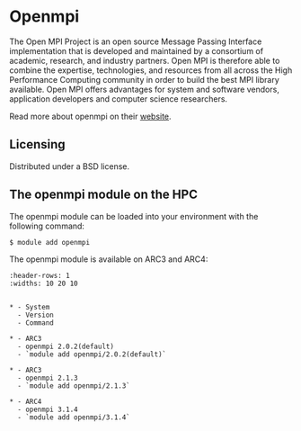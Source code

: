 # Openmpi

The Open MPI Project is an open source Message Passing Interface implementation that is developed and maintained by a consortium of academic, research, and industry partners. Open MPI is therefore able to combine the expertise, technologies, and resources from all across the High Performance Computing community in order to build the best MPI library available. Open MPI offers advantages for system and software vendors, application developers and computer science researchers.



Read more about openmpi on their [website](https://www.open-mpi.org/).





## Licensing 

Distributed under a BSD license.



## The openmpi module on the HPC

The openmpi module can be loaded into your environment with the following command:

```bash
$ module add openmpi
```

The openmpi module is available on ARC3 and ARC4:

```{list-table}
:header-rows: 1
:widths: 10 20 10


* - System
  - Version
  - Command

* - ARC3
  - openmpi 2.0.2(default)
  - `module add openmpi/2.0.2(default)`

* - ARC3
  - openmpi 2.1.3
  - `module add openmpi/2.1.3`

* - ARC4
  - openmpi 3.1.4
  - `module add openmpi/3.1.4`

```